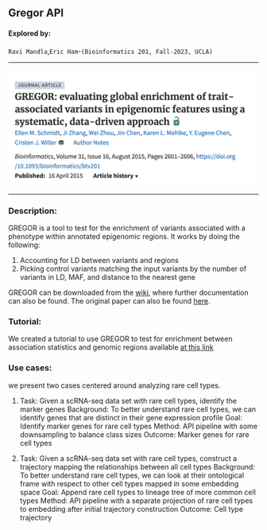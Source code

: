 ## Gregor API

####  Explored by: 

`Ravi Mandla`,`Eric Ham`-`(Bioinformatics 201, Fall-2023, UCLA)`

---------

![img](img/gregor.png)

--------

### Description: 

GREGOR is a tool to test for the enrichment of variants associated with a phenotype within annotated epigenomic regions. It works by doing the following: 

1. Accounting for LD between variants and regions
2. Picking control variants matching the input variants by the number of variants in LD, MAF, and distance to the nearest gene

GREGOR can be downloaded from the [wiki](https://genome.sph.umich.edu/wiki/GREGOR), where further documentation can also be found. The original paper can also be found [here](https://doi.org/10.1093/bioinformatics/btv201).

### Tutorial: 

We created a tutorial to use GREGOR to test for enrichment between association statistics and genomic regions available [at this link](https://colab.research.google.com/drive/1iwNnEjuJbJ9pyQ9KG7inCQt1LQzlJxTQ?usp=sharing)

### Use cases: 

we present two cases centered around analyzing rare cell types.

1. Task: Given a scRNA-seq data set with rare cell types, identify the marker genes
Background: To better understand rare cell types, we can identify genes that are
distinct in their gene expression profile
Goal: Identify marker genes for rare cell types
Method: API pipeline with some downsampling to balance class sizes
Outcome: Marker genes for rare cell types

2. Task: Given a scRNA-seq data set with rare cell types, construct a trajectory mapping
the relationships between all cell types
Background: To better understand rare cell types, we can look at their ontological
frame with respect to other cell types mapped in some embedding space
Goal: Append rare cell types to lineage tree of more common cell types
Method: API pipeline with a separate projection of rare cell types to embedding after
initial trajectory construction
Outcome: Cell type trajectory
